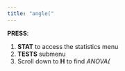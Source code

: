 ```yaml
---
title: "angle("
---
```


**PRESS**:
1. **STAT** to access the statistics menu
2. **TESTS** submenu
3. Scroll down to **H** to find *ANOVA(*
